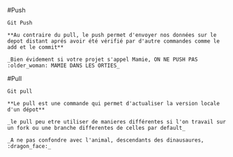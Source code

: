#Push
 	
	Git Push
	
	**Au contraire du pull, le push permet d'envoyer nos données sur le depot distant aprés avoir été vérifié par d'autre commandes comme le add et le commit**

	_Bien évidement si votre projet s'appel Mamie, ON NE PUSH PAS :older_woman: MAMIE DANS LES ORTIES_



#Pull 

	Git pull 

	**Le pull est une commande qui permet d'actualiser la version locale d'un dépot**

	_le pull peu etre utiliser de manieres différentes si l'on travail sur un fork ou une branche differentes de celles par default_

	_A ne pas confondre avec l'animal, descendants des dinausaures, :dragon_face:_

